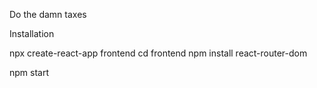 Do the damn taxes

Installation

npx create-react-app frontend
cd frontend
npm install react-router-dom

npm start
